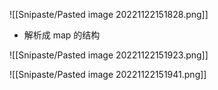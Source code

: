 ![[Snipaste/Pasted image 20221122151828.png]]

- 解析成 map 的结构

![[Snipaste/Pasted image 20221122151923.png]]

![[Snipaste/Pasted image 20221122151941.png]]

 

